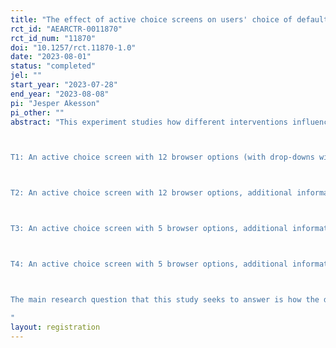 ```yaml
---
title: "The effect of active choice screens on users' choice of default web browser"
rct_id: "AEARCTR-0011870"
rct_id_num: "11870"
doi: "10.1257/rct.11870-1.0"
date: "2023-08-01"
status: "completed"
jel: ""
start_year: "2023-07-28"
end_year: "2023-08-08"
pi: "Jesper Akesson"
pi_other: ""
abstract: "This experiment studies how different interventions influence users’ choice of default browser as they are setting up their Windows computer or Android smartphone for the first time. The experiment will take place within an online survey (coded in Qualtrics), and participants will be recruited via panel providers. Upon entering the survey, participants will be asked a series of screening questions (e.g., age, region) and will then be presented with a set of instructions and a comprehension question. The instructions will explain that the participants will need to set up a virtual Windows computer or Android smartphone (depending on the device that they are responding to the survey with) and that they should set up the device in a way that is reflective of what they would do in real-life. Participants will be randomly allocated to different groups as they are completing the device set-up process. More specifically, some participants will be shown an “active choice screen” which prompts participants to choose a default internet browser for their device, and some will not be shown any choice screen (i.e., those in the control group). Those who are randomly allocated to one of the treatment groups (i.e., the groups that are shown an active choice screen) will be allocated to conditions that are shown one of the following: 

T1: An active choice screen with 12 browser options (with drop-downs with brief descriptions) – presented midway through the browser set-up process

T2: An active choice screen with 12 browser options, additional information about the browser options (brief descriptions, star ratings and number of reviews), and an additional information screen that explains what default browsers are – presented midway through the browser set-up process

T3: An active choice screen with 5 browser options, additional information about the browser options (brief descriptions, star ratings and number of reviews), and an additional information screen that explains what default browsers are – presented midway through the browser set-up process

T4: An active choice screen with 5 browser options, additional information about the browser options (brief descriptions, star ratings and number of reviews), and an additional information screen that explains what default browsers are – presented after the device has been set up, when participants open their browser for the first time

The main research question that this study seeks to answer is how the different active choice screens influence browser choice. The study will also explore how the active choice screens influence other factors, such as user satisfaction and the time it takes to complete the device set-up process. 
"
layout: registration
---
```


